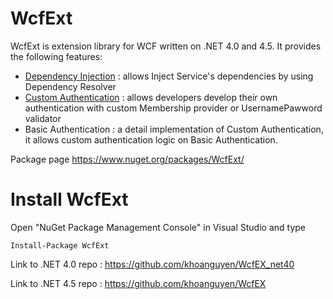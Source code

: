 # WcfExt

WcfExt is extension library for WCF written on .NET 4.0 and 4.5. It provides the following features:
 
 - [Dependency Injection](https://github.com/khoanguyen/WcfEx/wiki/Dependency-Injection) : allows Inject Service's dependencies by using Dependency Resolver
 - [Custom Authentication](https://github.com/khoanguyen/WcfEx/wiki/Custom-Authentication) : allows developers develop their own authentication with custom Membership provider or UsernamePawword validator
 - Basic Authentication : a detail implementation of Custom Authentication, it allows custom authentication logic on Basic Authentication.

Package page https://www.nuget.org/packages/WcfExt/

# Install WcfExt

Open "NuGet Package Management Console" in Visual Studio and type

    Install-Package WcfExt
    
Link to .NET 4.0 repo : https://github.com/khoanguyen/WcfEX_net40

Link to .NET 4.5 repo : https://github.com/khoanguyen/WcfEX


